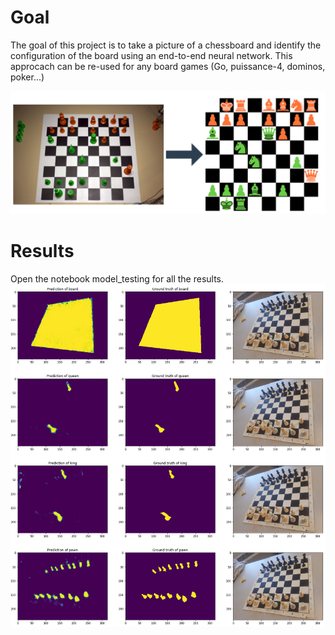 # Goal
The goal of this project is to take a picture of a chessboard and identify the configuration of the board using an end-to-end neural network. This approcach can be re-used for any board games (Go, puissance-4, dominos, poker...)

![alt text](exemple.png)

# Results
Open the notebook model_testing for all the results.
![alt text](result.png)



